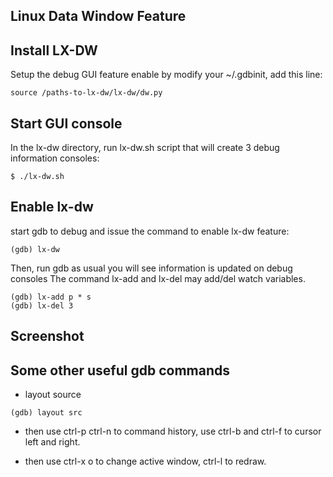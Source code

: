 Linux Data Window Feature
------------------------------


## Install LX-DW

Setup the debug GUI feature enable by modify your ~/.gdbinit, add this line:

```
source /paths-to-lx-dw/lx-dw/dw.py
```


## Start GUI console

In the lx-dw directory, run lx-dw.sh script that will create 3 debug information consoles:

```
$ ./lx-dw.sh
```


## Enable lx-dw

start gdb to debug and issue the command to enable lx-dw feature:

```
(gdb) lx-dw
```

Then, run gdb as usual you will see information is updated on debug consoles The command lx-add and lx-del may add/del watch variables.

```
(gdb) lx-add p * s
(gdb) lx-del 3
```
## Screenshot



## Some other useful gdb commands

- layout source

```
(gdb) layout src
```

- then use ctrl-p ctrl-n to command history, use ctrl-b and ctrl-f to cursor left and right.

- then use ctrl-x o to change active window, ctrl-l to redraw.


